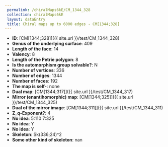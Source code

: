 ```yaml
--- 
 permalink: /chiralMaps6kE/CM_1344_328 
 collection: chiralMaps6kE
 layout: dataEntry
 title: Chiral maps up to 6000 edges - CM[1344;328]
---
```


- **ID**: [CM[1344;328]]({{ site.url }}/test/CM_1344_328)
- **Genus of the underlying surface**: 409
- **Length of the face**: 14
- **Valency**: 8
- **Length of the Petrie polygon**: 8
- **Is the automorphism group solvable?**: N
- **Number of vertices**: 336
- **Number of edges**: 1344
- **Number of faces**: 192
- **The map is self-**: none
- **Dual map**: [CM[1344;317]]({{ site.url }}/test/CM_1344_317)
- **Mirror (enantihomorphic) map**: [CM[1344;325]]({{ site.url }}/test/CM_1344_325)
- **Dual of the mirror image**: [CM[1344;311]]({{ site.url }}/test/CM_1344_311)
- **Z_q-Exponent?**: 4
- **No idea**:  5:110 7:325
- **No idea**: Y
- **No idea**: Y
- **Skeleton**: Sk(336;24)^2
- **Some other kind of skeleton**: nan

